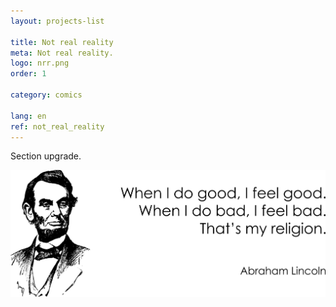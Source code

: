 ```yaml
---
layout: projects-list

title: Not real reality
meta: Not real reality.
logo: nrr.png
order: 1

category: comics

lang: en
ref: not_real_reality
---
```


Section upgrade.

<a data-fancybox="gallery" href="/img/programming/Lincoln.png"><img src="/img/programming/Lincoln.png" alt=""></a>
